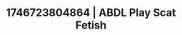 ---
categories:
- Softcore narrative
- Emotion-driven NSFW
- AI-generated
- Mindful kink
- Candlelit scenes
- Mirror play
- ASMR
- Cosplay
image: /assets/images/1746723804864.jpg
layout: post
seo:
  description: Featured content with premium Scat Fetish, ABDL Play. HD images available.
  keywords: Scat Fetish, ABDL Play
  og_image: /assets/images/1746723804864.jpg
  schema_type: VisualArtwork
tags:
- '#1746723804864'
- ABDL Play
- Scat Fetish
title: 1746723804864 | ABDL Play Scat Fetish
---